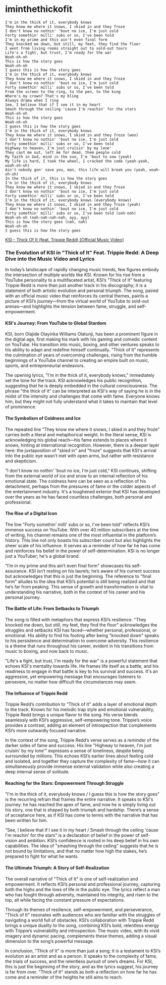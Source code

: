 # iminthethickofit

```
I'm in the thick of it, everybody knows
They know me where it snows, I skied in and they froze
I don't know no nothin' 'bout no ice, I'm just cold
Forty somethin' milli' subs or so, I've been told
I'm in my prime and this ain't even final form
They knocked me down, but still, my feet, they find the floor
I went from living rooms straight out to sold-out tours
Life's a fight, but trust, I'm ready for the war
Woah-oh-oh
This is how the story goes
Woah-oh-oh
I guess this is how the story goes
I'm in the thick of it, everybody knows
They know me where it snows, I skied in and they froze
I don't know no nothin' 'bout no ice, I'm just cold
Forty somethin' milli' subs or so, I've been told
From the screen to the ring, to the pen, to the king
Where's my crown? That's my bling
Always drama when I ring
See, I believe that if I see it in my heart
Smash through the ceiling 'cause I'm reachin' for the stars
Woah-oh-oh
This is how the story goes
Woah-oh-oh
I guess this is how the story goes
I'm in the thick of it, everybody knows
They know me where it snows, I skied in and they froze (woo)
I don't know no nothin' 'bout no ice, I'm just cold
Forty somethin' milli' subs or so, I've been told
Highway to heaven, I'm just cruisin' by my lone'
They cast me out, left me for dead, them people cold
My faith in God, mind in the sun, I'm 'bout to sow (yeah)
My life is hard, I took the wheel, I cracked the code (yeah-yeah, woah-oh-oh)
Ain't nobody gon' save you, man, this life will break you (yeah, woah-oh-oh)
In the thick of it, this is how the story goes
I'm in the thick of it, everybody knows
They know me where it snows, I skied in and they froze
I don't know no nothin' 'bout no ice, I'm just cold
Forty somethin' milli' subs or so, I've been told
I'm in the thick of it, everybody knows (everybody knows)
They know me where it snows, I skied in and they froze (yeah)
I don't know no nothin' 'bout no ice, I'm just cold
Forty somethin' milli' subs or so, I've been told (ooh-ooh)
Woah-oh-oh (nah-nah-nah-nah, ayy, ayy)
This is how the story goes (nah, nah)
Woah-oh-oh
I guess this is how the story goes
```

[ KSI - Thick Of It (feat. Trippie Redd) [Official Music Video] ](https://www.youtube.com/watch?v=At8v_Yc044Y)

### The Evolution of KSI in "Thick of It" Feat. Trippie Redd: A Deep Dive into the Music Video and Lyrics

In today’s landscape of rapidly changing music trends, few figures embody the intersection of multiple worlds like KSI. Known for his rise from a YouTube personality to a multifaceted artist, KSI’s "Thick of It" featuring Trippie Redd is more than just another track in his discography; it is a statement of both artistic evolution and personal triumph. The song, paired with an official music video that reinforces its central themes, paints a picture of KSI’s journey—from the virtual world of YouTube to sold-out arenas—and highlights the tension between fame, struggle, and self-empowerment.

#### **KSI's Journey: From YouTube to Global Stardom**

KSI, born Olajide Olayinka Williams Olatunji, has been a prominent figure in the digital age, first making his mark with his gaming and comedic content on YouTube. His transition into music, boxing, and other ventures speaks to his ability to adapt and redefine himself continually. "Thick of It" represents the culmination of years of overcoming challenges, rising from the humble beginnings of a YouTube channel to creating an empire built on music, sports, and entrepreneurial endeavors.

The opening lyrics, "I'm in the thick of it, everybody knows," immediately set the tone for the track. KSI acknowledges his public recognition, suggesting that he is deeply embedded in the cultural consciousness. The phrase "the thick of it" can be interpreted as KSI's way of saying he is in the midst of the intensity and challenges that come with fame. Everyone knows him, but they might not fully understand what it takes to maintain that level of prominence.

#### **The Symbolism of Coldness and Ice**

The repeated line "They know me where it snows, I skied in and they froze" carries both a literal and metaphorical weight. In the literal sense, KSI is acknowledging his global reach—his fame extends to places where it snows, hinting at international recognition. However, there is a deeper layer here: the juxtaposition of "skied in" and "froze" suggests that KSI's arrival into the public eye wasn’t met with open arms, but rather with resistance and skepticism. 

"I don't know no nothin' 'bout no ice, I'm just cold," KSI continues, shifting from the external world of ice and snow to an internal reflection of his emotional state. The coldness here can be seen as a reflection of his detachment, perhaps from the pressures of fame or the colder aspects of the entertainment industry. It's a toughened exterior that KSI has developed over the years as he has faced countless challenges, both personal and professional.

#### **The Rise of a Digital Icon**

The line "Forty somethin' milli' subs or so, I've been told" reflects KSI’s immense success on YouTube. With over 40 million subscribers at the time of writing, his channel remains one of the most influential in the platform’s history. This line not only boasts his subscriber count but also highlights the sheer scale of his influence. It serves as a reminder of how far he has come and reinforces his belief in the power of self-determination. KSI is no longer just a YouTuber; he's a global brand.

"I’m in my prime and this ain’t even final form" showcases his self-assurance. KSI isn’t resting on his laurels; he’s aware of his current success but acknowledges that this is just the beginning. The reference to "final form" alludes to the idea that KSI’s potential is still being realized and that he’s far from peaking. This sense of growth and transformation is vital to understanding his narrative, both in the context of his career and his personal journey.

#### **The Battle of Life: From Setbacks to Triumph**

The song is filled with metaphors that express KSI’s resilience. "They knocked me down, but still, my feet, they find the floor" acknowledges the struggles and setbacks KSI has faced—whether personal, professional, or emotional. His ability to find his footing after being "knocked down" speaks to his persistence and determination to overcome adversity. This resilience is a theme that runs throughout his career, evident in his transitions from music to boxing, and now back to music.

"Life's a fight, but trust, I'm ready for the war" is a powerful statement that echoes KSI's mentality towards life. He frames life itself as a battle, and his readiness to engage in that battle is key to his survival and success. It's an aggressive, yet empowering message that encourages listeners to persevere, no matter how difficult the circumstances may seem.

#### **The Influence of Trippie Redd**

Trippie Redd’s contribution to "Thick of It" adds a layer of emotional depth to the track. Known for his melodic trap style and emotional vulnerability, Trippie Redd brings a unique flavor to the song. His verse blends seamlessly with KSI’s aggressive, self-empowering tone. Trippie’s voice provides a contrast, adding an element of introspection that complements KSI’s more outwardly focused narrative. 

In the context of the song, Trippie Redd’s verse serves as a reminder of the darker sides of fame and success. His line "Highway to heaven, I'm just cruisin' by my lone'" expresses a sense of loneliness, despite being surrounded by millions. This echoes KSI’s earlier lines about feeling cold and isolated, and together they capture the complexity of fame—how it can simultaneously provide immense external validation while also creating a deep internal sense of solitude.

#### **Reaching for the Stars: Empowerment Through Struggle**

"I'm in the thick of it, everybody knows / I guess this is how the story goes" is the recurring refrain that frames the entire narrative. It speaks to KSI's journey: he has reached the apex of fame, and now he is simply living out his story, one that is shaped by both triumph and hardship. There’s a sense of acceptance here, as if KSI has come to terms with the narrative that has been written for him.

"See, I believe that if I see it in my heart / Smash through the ceiling 'cause I'm reachin' for the stars" is a declaration of belief in the power of self-vision and ambition. KSI’s confidence is rooted in his deep belief in his own capabilities. The idea of "smashing through the ceiling" suggests that he is not bound by limitations, and that no matter how high the stakes, he’s prepared to fight for what he wants.

#### **The Ultimate Triumph: A Story of Self-Realization**

The overall narrative of "Thick of It" is one of self-realization and empowerment. It reflects KSI’s personal and professional journey, capturing both the highs and the lows of life in the public eye. The lyrics reflect a man who has fought through adversity, maintained his integrity, and risen to the top, all while facing the constant pressure of expectations.

Through its themes of resilience, self-empowerment, and perseverance, "Thick of It" resonates with audiences who are familiar with the struggles of navigating a world full of obstacles. KSI’s collaboration with Trippie Redd brings a unique duality to the song, combining KSI’s bold, relentless energy with Trippie’s vulnerability and introspection. The music video, with its vivid imagery and dynamic pacing, complements these themes, adding a visual dimension to the song’s powerful message.

In conclusion, "Thick of It" is more than just a song; it is a testament to KSI’s evolution as an artist and as a person. It speaks to the complexity of fame, the trials of success, and the relentless pursuit of one’s dreams. For KSI, this is just the beginning of the story, and as the lyrics suggest, his journey is far from over. "Thick of It" stands as both a reflection on how far he has come and a reminder of the heights he still aims to reach.